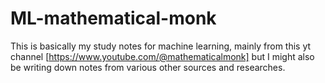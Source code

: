 # ML-mathematical-monk
 This is basically my study notes for machine learning, mainly from this yt channel [https://www.youtube.com/@mathematicalmonk] but I might also be writing down notes from various other sources and researches.